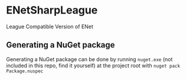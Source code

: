 # ENetSharpLeague
League Compatible Version of ENet


## Generating a NuGet package

Generating a NuGet package can be done by running `nuget.exe` (not included in this repo, find it yourself) at the project root
with `nuget pack Package.nuspec`
